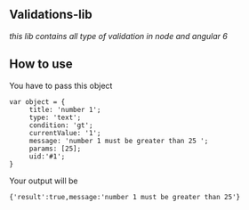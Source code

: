 ## Validations-lib
_this lib contains all type of validation in node and angular 6_

## How to use

You have to pass this object 
```
var object = {
     title: 'number 1';
     type: 'text';
     condition: 'gt';
     currentValue: '1';
     message: 'number 1 must be greater than 25 ';
     params: [25];
     uid:'#1';
}
```
Your output will be 
```
{'result':true,message:'number 1 must be greater than 25'}
```



